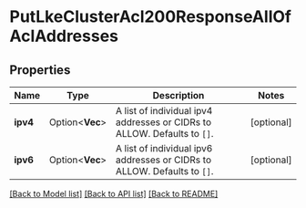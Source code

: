 # PutLkeClusterAcl200ResponseAllOfAclAddresses

## Properties

Name | Type | Description | Notes
------------ | ------------- | ------------- | -------------
**ipv4** | Option<**Vec<String>**> | A list of individual ipv4 addresses or CIDRs to ALLOW. Defaults to `[]`. | [optional]
**ipv6** | Option<**Vec<String>**> | A list of individual ipv6 addresses or CIDRs to ALLOW. Defaults to `[]`. | [optional]

[[Back to Model list]](../README.md#documentation-for-models) [[Back to API list]](../README.md#documentation-for-api-endpoints) [[Back to README]](../README.md)


